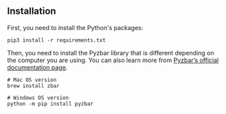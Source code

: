 ## Installation

First, you need to install the Python's packages:
```
pip3 install -r requirements.txt
```

Then, you need to install the Pyzbar library that is different depending on the computer you are using. You can also learn more from [Pyzbar’s official documentation page](https://pypi.org/project/pyzbar/).
```
# Mac OS version
brew install zbar

# Windows OS version
python -m pip install pyzbar
```